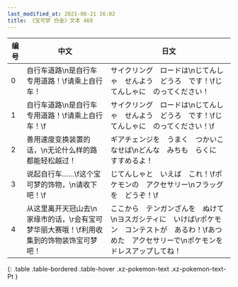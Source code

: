 ```yaml
---
last_modified_at: 2021-08-21 16:02
title: 《宝可梦 白金》文本 469
---
```

| 编号 | 中文 | 日文 |
| ---- | ---- | ---- |
| 0 | 自行车道路\n是自行车专用道路！\f请乘上自行车！ | サイクリング　ロードは\nじてんしゃ　せんよう　どうろ　です！\fじてんしゃに　のってください！ |
| 1 | 自行车道路\n是自行车专用道路！\f请乘上自行车！\f | サイクリング　ロードは\nじてんしゃ　せんよう　どうろ　です！\fじてんしゃに　のってください！\f |
| 2 | 善用速度变换装置的话，\n无论什么样的路都能轻松越过！ | ギアチェンジを　うまく　つかいこなせば\nどんな　みちも　らくに　すすめるよ！ |
| 3 | 说起自行车……\f这个宝可梦的饰物，\n请收下吧！\f | じてんしゃと　いえば　これ！\fポケモンの　アクセサリー\nフラッグを　どうぞ！\f |
| 4 | 从这里离开天冠山去\n家缘市的话，\r会有宝可梦华丽大赛哦！\f利用收集到的饰物装饰宝可梦吧！ | ここから　テンガンざんを　ぬけて\nヨスガシティに　いけば\rポケモン　コンテストが　あるわ！\fあつめた　アクセサリーで\nポケモンを　ドレスアップしてね！ |
{: .table .table-bordered .table-hover .xz-pokemon-text .xz-pokemon-text-Pt }